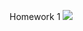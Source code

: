 Homework 1
![](https://github.com/kq320/PUI2016_kq320/blob/master/HW1_kq320/Screen%20Shot%202016-09-10%20at%202.18.55%20PM.png)

